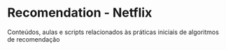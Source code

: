 # Recomendation - Netflix
Conteúdos, aulas e scripts relacionados às práticas iniciais de algoritmos de recomendação
